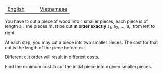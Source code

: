 <table class="problems" width="100%"><tbody><tr class="navigation">
<td width="50%"><a href="/problems/OPTCUT/en/">English</a></td> 
<td width="50%"><a href="/problems/OPTCUT/vn/">Vietnamese</a></td> 
</tr></tbody></table>

<p>You have to cut a piece of wood into n smaller pieces, each piece is of length a<sub>i</sub>. The pieces must be cut <b>in order exactly</b> a<sub>1</sub>, a<sub>2</sub>, ..., a<sub>n</sub> from left to right.</p>
<p>At each step, you may cut a piece into two smaller pieces. The cost for that cut is the length of the piece before cut.</p>
<p>Different cut order will result in different costs.</p>
<p>Find the minimum cost to cut the initial piece into n given smaller pieces.</p>